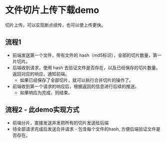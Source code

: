 # 文件切片上传下载demo

切片上传，可以实现断点续传，也可以使上传更快。

## 流程1

* 前端发送第一个文件，带有文件的 hash（md5标识），全部的切片数量，第一片切片。
* 后端收到请求，使用 hash 去验证文件是否存在，以及已经保存的切片数量。返回对应的响应，通知前端。
  * 如果已经保存了全部切片，就可以执行合并切片的操作了。
* 前端收到第一个请求的响应后，根据返回的信息进行后续的推送。
  * 如果响应为完成，则结束。

## 流程2 - 此demo实现方式

* 前端分片，直接发送并发把所有的切片发送给后端
* 待全部请求完成后发送合并请求 - 包含每个文件的hash, 方便后端验证文件是否存在。

